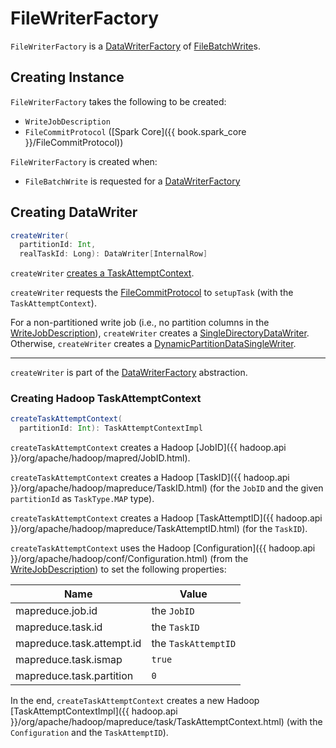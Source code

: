 # FileWriterFactory

`FileWriterFactory` is a [DataWriterFactory](../connector/DataWriterFactory.md) of [FileBatchWrite](FileBatchWrite.md)s.

## Creating Instance

`FileWriterFactory` takes the following to be created:

* <span id="description"> `WriteJobDescription`
* <span id="committer"> `FileCommitProtocol` ([Spark Core]({{ book.spark_core }}/FileCommitProtocol))

`FileWriterFactory` is created when:

* `FileBatchWrite` is requested for a [DataWriterFactory](FileBatchWrite.md#createBatchWriterFactory)

## <span id="createWriter"> Creating DataWriter

```scala
createWriter(
  partitionId: Int,
  realTaskId: Long): DataWriter[InternalRow]
```

`createWriter` [creates a TaskAttemptContext](#createTaskAttemptContext).

`createWriter` requests the [FileCommitProtocol](#committer) to `setupTask` (with the `TaskAttemptContext`).

For a non-partitioned write job (i.e., no partition columns in the [WriteJobDescription](#description)), `createWriter` creates a [SingleDirectoryDataWriter](SingleDirectoryDataWriter.md). Otherwise, `createWriter` creates a [DynamicPartitionDataSingleWriter](DynamicPartitionDataSingleWriter.md).

---

`createWriter` is part of the [DataWriterFactory](../connector/DataWriterFactory.md#createWriter) abstraction.

### <span id="createTaskAttemptContext"> Creating Hadoop TaskAttemptContext

```scala
createTaskAttemptContext(
  partitionId: Int): TaskAttemptContextImpl
```

`createTaskAttemptContext` creates a Hadoop [JobID]({{ hadoop.api }}/org/apache/hadoop/mapred/JobID.html).

`createTaskAttemptContext` creates a Hadoop [TaskID]({{ hadoop.api }}/org/apache/hadoop/mapreduce/TaskID.html) (for the `JobID` and the given `partitionId` as `TaskType.MAP` type).

`createTaskAttemptContext` creates a Hadoop [TaskAttemptID]({{ hadoop.api }}/org/apache/hadoop/mapreduce/TaskAttemptID.html) (for the `TaskID`).

`createTaskAttemptContext` uses the Hadoop [Configuration]({{ hadoop.api }}/org/apache/hadoop/conf/Configuration.html) (from the [WriteJobDescription](#description)) to set the following properties:

Name     | Value
---------|---------
mapreduce.job.id | the `JobID`
mapreduce.task.id | the `TaskID`
mapreduce.task.attempt.id | the `TaskAttemptID`
mapreduce.task.ismap | `true`
mapreduce.task.partition | `0`

In the end, `createTaskAttemptContext` creates a new Hadoop [TaskAttemptContextImpl]({{ hadoop.api }}/org/apache/hadoop/mapreduce/task/TaskAttemptContext.html) (with the `Configuration` and the `TaskAttemptID`).
